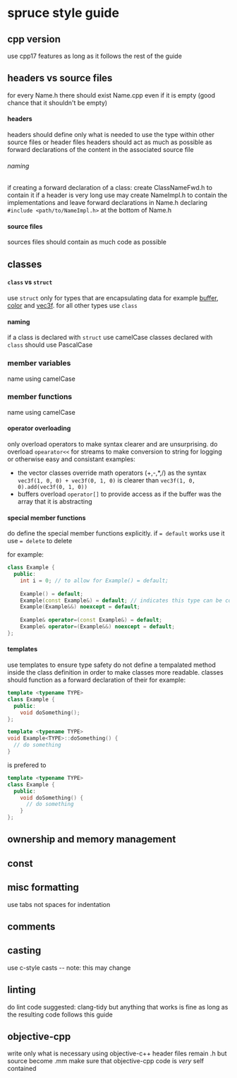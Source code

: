 # spruce style guide

## cpp version
use cpp17 features as long as it follows the rest of the guide 

## headers vs source files

for every Name.h there should exist Name.cpp even if it is empty (good chance that it shouldn't be empty)

#### headers
headers should define only what is needed to use the type within other source files or header files
headers should act as much as possible as forward declarations of the content in the associated source file

###### naming
if creating a forward declaration of a class: create ClassNameFwd.h to contain it
if a header is very long use may create NameImpl.h to contain the implementations and leave forward declarations in Name.h declaring ```#include <path/to/NameImpl.h>``` at the bottom of Name.h

#### source files
sources files should contain as much code as possible

## classes

#### ```class``` vs ```struct```

use 
```struct``` only for types that are encapsulating data
for example [buffer](core/src/memory/buffer.h), [color](core/src/graphics/color.h) and [vec3f](core/src/math/vec/vec3f.h).
for all other types use ```class```

#### naming
if a class is declared with ```struct``` use camelCase classes declared with ```class``` should use PascalCase

### member variables
name using camelCase

### member functions
name using camelCase

#### operator overloading
only overload operators to make syntax clearer and are unsurprising.
do overload ```opearator<<``` for streams to make conversion to string for logging or otherwise easy and consistant 
examples:
- the vector classes override math operators (+,-,\*,/) as the syntax ```vec3f(1, 0, 0) + vec3f(0, 1, 0)``` is clearer than ```vec3f(1, 0, 0).add(vec3f(0, 1, 0))```
- buffers overload ```operator[]``` to provide access as if the buffer was the array that it is abstracting

#### special member functions

do define the special member functions explicitly.
if ```= default``` works use it
use ```= delete``` to delete

for example:
```cpp
class Example {
  public:
    int i = 0; // to allow for Example() = default;
  
    Example() = default;
    Example(const Example&) = default; // indicates this type can be copied, note: no variable name required as it is defaulted
    Example(Example&&) noexcept = default;
  
    Example& operator=(const Example&) = default;
    Example& operator=(Example&&) noexcept = default;
};
```


#### templates
use templates to ensure type safety
do not define a tempalated method inside the class definition in order to make classes more readable. classes should function as a forward declaration of their 
for example:
```cpp
template <typename TYPE>
class Example {
  public:
    void doSomething();
};

template <typename TYPE>
void Example<TYPE>::doSomething() {
  // do something
}
```
is prefered to
```cpp
template <typename TYPE>
class Example {
  public:
    void doSomething() {
      // do something
    }
};
```

## ownership and memory management

## const

## misc formatting
use tabs not spaces for indentation

## comments

## casting
use c-style casts -- note: this may change

## linting
do lint code
suggested: clang-tidy
but anything that works is fine as long as the resulting code follows this guide

## objective-cpp
write only what is necessary using objective-c++
header files remain .h but source become .mm
make sure that objective-cpp code is _very_ self contained

